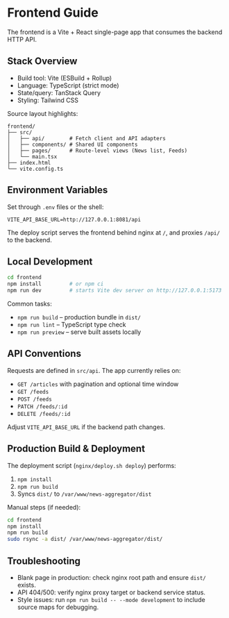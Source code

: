 # Frontend Guide

The frontend is a Vite + React single-page app that consumes the backend HTTP API.

## Stack Overview
- Build tool: Vite (ESBuild + Rollup)
- Language: TypeScript (strict mode)
- State/query: TanStack Query
- Styling: Tailwind CSS

Source layout highlights:
```
frontend/
├── src/
│   ├── api/        # Fetch client and API adapters
│   ├── components/ # Shared UI components
│   ├── pages/      # Route-level views (News list, Feeds)
│   └── main.tsx
├── index.html
└── vite.config.ts
```

## Environment Variables
Set through `.env` files or the shell:
```
VITE_API_BASE_URL=http://127.0.0.1:8081/api
```
The deploy script serves the frontend behind nginx at `/`, and proxies `/api/` to the backend.

## Local Development
```bash
cd frontend
npm install         # or npm ci
npm run dev         # starts Vite dev server on http://127.0.0.1:5173
```

Common tasks:
- `npm run build` – production bundle in `dist/`
- `npm run lint` – TypeScript type check
- `npm run preview` – serve built assets locally

## API Conventions
Requests are defined in `src/api`. The app currently relies on:
- `GET /articles` with pagination and optional time window
- `GET /feeds`
- `POST /feeds`
- `PATCH /feeds/:id`
- `DELETE /feeds/:id`

Adjust `VITE_API_BASE_URL` if the backend path changes.

## Production Build & Deployment
The deployment script (`nginx/deploy.sh deploy`) performs:
1. `npm install`
2. `npm run build`
3. Syncs `dist/` to `/var/www/news-aggregator/dist`

Manual steps (if needed):
```bash
cd frontend
npm install
npm run build
sudo rsync -a dist/ /var/www/news-aggregator/dist/
```

## Troubleshooting
- Blank page in production: check nginx root path and ensure `dist/` exists.
- API 404/500: verify nginx proxy target or backend service status.
- Style issues: run `npm run build -- --mode development` to include source maps for debugging.
